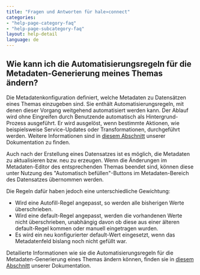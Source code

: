 ```yaml
---
title: "Fragen und Antworten für hale»connect"
categories:
- "help-page-category-faq"
- "help-page-subcategory-faq"
layout: help-detail
language: de
---
```


<h2>Wie kann ich die Automatisierungsregeln für die Metadaten-Generierung meines Themas ändern?</h2>

Die Metadatenkonfiguration definiert, welche Metadaten zu Datensätzen eines Themas einzugeben sind. Sie enthält Automatisierungsregeln, mit denen dieser Vorgang weitgehend automatisiert werden kann. Der Ablauf wird ohne Eingreifen durch Benutzende automatisch als Hintergrund-Prozess ausgeführt. Er wird ausgelöst, wenn bestimmte Aktionen, wie beispielsweise Service-Updates oder Transformationen, durchgeführt werden. Weitere Informationen sind in <a href="../../references/themes/2018-04-04-reference-themes-automation">diesem Abschnitt</a> unserer Dokumentation zu finden.

Auch nach der Erstellung eines Datensatzes ist es möglich, die Metadaten zu aktualisieren bzw. neu zu erzeugen. Wenn die Änderungen im Metadaten-Editor des entsprechenden Themas beendet sind, können diese unter Nutzung des "Automatisch befüllen"-Buttons im Metadaten-Bereich des Datensatzes übernommen werden.

Die Regeln dafür haben jedoch eine unterschiedliche Gewichtung: 
* Wird eine Autofill-Regel angepasst, so werden alle bisherigen Werte überschrieben.
* Wird eine default-Regel angepasst, werden die vorhandenen Werte nicht überschrieben, unabhängig davon ob diese aus einer älteren default-Regel kommen oder manuell eingetragen wurden. 
* Es wird ein neu konfigurierter default-Wert eingesetzt, wenn das Metadatenfeld bislang noch nicht gefüllt war.

Detailierte Informationen wie sie die Automatisierungsregeln für die Metadaten-Generierung eines Themas ändern können, finden sie in <a href="../../setup-hc/edit-metadata-config/2015-02-10-theme-edit-metadata">diesem Abschnitt</a> unserer Dokumentation.
